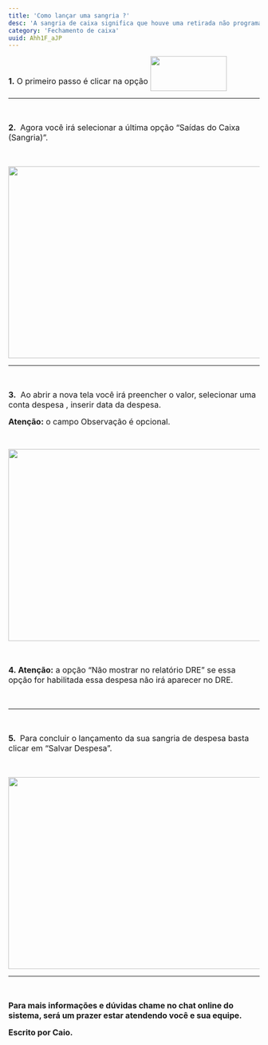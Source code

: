 ```yaml
---
title: 'Como lançar uma sangria ?'
desc: 'A sangria de caixa significa que houve uma retirada não programada de dinheiro da caixa.'
category: 'Fechamento de caixa'
uuid: Ahh1F_aJP
---
```


<p><title>Lançar Sangria</title></p><div style='display:flex; flex-direction:row;'><span style='font-size: 16px;'><br><br><strong>1.</strong>    O primeiro passo é clicar na opção  ​</span><div class='se-component se-image-container __se__float-none'><figure style='margin: 0px;'><img data-index='0' data-origin=',' data-file-size='0' data-file-name='lancar%20sangria%20img%201.png' data-align='none' data-size='153px,70px' data-rotatey='' data-rotatex='' data-proportion='true' data-rotate='' alt='' src='https://vendergas.github.io/vendergas-imagens/lancar%20sangria%20img%201.png' style='width: 153px; height: 70px;'>                                                                                                                                                                                                                                                                                                                                        </figure></div></div><hr><p><span style='font-size: 16px;'><br></span></p><p><span style='font-size: 16px;'><strong>2.&nbsp;</strong> Agora você irá selecionar a última opção “Saídas do Caixa (Sangria)”. &nbsp;</span></p><p><span style='font-size: 16px;'><br></span></p><div class='se-component se-image-container __se__float-none'><figure style='margin: 0px;'><img data-index='1' data-origin=',' data-file-size='0' data-file-name='lancar%20sangria%20img%202.png' data-align='none' data-size='633px,385px' data-rotatey='' data-rotatex='' data-proportion='true' data-rotate='' alt='' src='https://vendergas.github.io/vendergas-imagens/lancar%20sangria%20img%202.png' style='width: 633px; height: 385px;'>                                                                                                                                                        </figure></div><hr><p><span style='font-size: 16px;'><br></span></p><p><span style='font-size: 16px;'><strong>3.</strong>&nbsp; Ao abrir a nova tela você irá preencher o valor, selecionar uma conta despesa , inserir data da despesa.&nbsp;</span></p><p><span style='font-size: 16px;'><strong>Atenção:</strong> o campo Observação é opcional.&nbsp;</span></p><p><br></p><div class='se-component se-image-container __se__float-none'><figure style='margin: 0px;'><img data-index='2' data-origin=',' data-file-size='0' data-file-name='lancar%20sangria%20img%203.png' data-align='none' data-size='633px,385px' data-rotatey='' data-rotatex='' data-proportion='true' data-rotate='' alt='' src='https://vendergas.github.io/vendergas-imagens/lancar%20sangria%20img%203.png' style='width: 633px; height: 385px;'>                                                                                                                                            </figure></div><p><span style='font-size: 16px;'><br></span></p><p><span style='font-size: 16px;'><strong>4.&nbsp;</strong><strong>Atenção:</strong> a opção “Não mostrar no relatório DRE” se essa opção for habilitada essa despesa não irá aparecer no DRE.</span></p><p><span style='font-size: 16px;'><br></span></p><hr><p><span style='font-size: 16px;'><br></span></p><p><span style='font-size: 16px;'><strong>5.&nbsp;</strong> Para concluir o lançamento da sua sangria de despesa basta clicar em “Salvar Despesa”.</span></p><p><span style='font-size: 16px;'><br></span></p><div class='se-component se-image-container __se__float-none'><figure style='margin: 0px;'><img data-index='3' data-origin=',' data-file-size='0' data-file-name='lancar%20sangria%20img%204.png' data-align='none' data-size='633px,385px' data-rotatey='' data-rotatex='' data-proportion='true' data-rotate='' alt='' src='https://vendergas.github.io/vendergas-imagens/lancar%20sangria%20img%204.png' style='width: 633px; height: 385px;'>                                                                                                                            </figure></div><hr><p><span style='margin: 0px; padding: 0px; box-sizing: border-box; -webkit-user-drag: none; overflow: visible; font-family: inherit; font-size: 16px; color: inherit; display: inline; vertical-align: baseline;'><strong><br></strong></span></p><p><span style='margin: 0px; padding: 0px; box-sizing: border-box; -webkit-user-drag: none; overflow: visible; font-family: inherit; font-size: 16px; color: inherit; display: inline; vertical-align: baseline;'><strong>Para mais informações e dúvidas chame no chat online do sistema, será um prazer estar atendendo você e sua equipe.</strong></span></p><p><span style='margin: 0px; padding: 0px; box-sizing: border-box; -webkit-user-drag: none; overflow: visible; font-family: inherit; font-size: 16px; color: inherit; display: inline; vertical-align: baseline;'><strong>Escrito por Caio.</strong></span></p><p><br></p><p><br></p><p><br></p><p><br></p>
